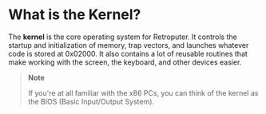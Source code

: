 # What is the Kernel?

The **kernel** is the core operating system for Retroputer. It controls the startup and initialization of memory, trap vectors, and launches whatever code is stored at 0x02000. It also contains a lot of reusable routines that make working with the screen, the keyboard, and other devices easier.

> **Note**
>
> If you're at all familiar with the x86 PCs, you can think of the kernel as the BIOS \(Basic Input/Output System\).




